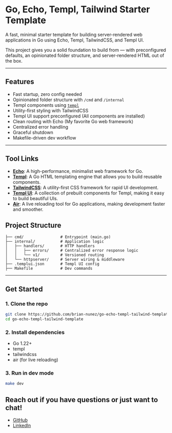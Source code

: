 # Go, Echo, Templ, Tailwind Starter Template

A fast, minimal starter template for building server-rendered web applications in Go using Echo, Templ, TailwindCSS, and Templ UI.

This project gives you a solid foundation to build from — with preconfigured defaults, an opinionated folder structure, and server-rendered HTML out of the box.

---

## Features

- Fast startup, zero config needed
- Opinionated folder structure with `/cmd` and `/internal`
- Templ components using [`templ`](https://templ.guide)
- Utility-first styling with TailwindCSS
- Templ UI support preconfigured (All components are installed)
- Clean routing with Echo (My favorite Go web framework)
- Centralized error handling
- Graceful shutdown
- Makefile-driven dev workflow

---

## Tool Links

- **[Echo](https://echo.labstack.com/)**: A high-performance, minimalist web framework for Go.
- **[Templ](https://templ.guide/)**: A Go HTML templating engine that allows you to build reusable components.
- **[TailwindCSS](https://tailwindcss.com/)**: A utility-first CSS framework for rapid UI development.
- **[Templ UI](https://templui.io/)**: A collection of prebuilt components for Templ, making it easy to build beautiful UIs.
- **[Air](https://github.com/air-verse/air)**: A live reloading tool for Go applications, making development faster and smoother.


## Project Structure

``` If you're actually looking at this, message me if you do anything cool with this template! xD
├── cmd/                # Entrypoint (main.go)
├── internal/           # Application logic
│   ├── handlers/       # HTTP handlers
│   │   ├── errors/     # Centralized error response logic
│   │   └── v1/         # Versioned routing
│   └── httpserver/     # Server wiring & middleware
├── .templui.json       # Templ UI config
├── Makefile            # Dev commands
```

---

## Get Started

### 1. Clone the repo

```bash
git clone https://github.com/brian-nunez/go-echo-templ-tailwind-template.git
cd go-echo-templ-tailwind-template
```

### 2. Install dependencies

* Go 1.22+
* templ
* tailwindcss
* air (for live reloading)

### 3. Run in dev mode

```bash
make dev
```

## Reach out if you have questions or just want to chat!

- [GitHub](https://www.github.com/brian-nunez)
- [LinkedIn](https://www.linkedin.com/in/brianjnunez)

